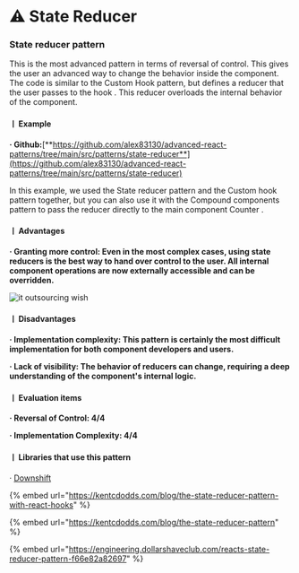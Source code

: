 # ⚠ State Reducer

### State reducer pattern

This is the most advanced pattern in terms of reversal of control. This gives the user an advanced way to change the behavior inside the component.\
The code is similar to the Custom Hook pattern, but defines a reducer that the user passes to the hook . This reducer overloads the internal behavior of the component.

&#x20;

#### ㅣ Example

**· Github:**[**https://github.com/alex83130/advanced-react-patterns/tree/main/src/patterns/state-reducer**](https://github.com/alex83130/advanced-react-patterns/tree/main/src/patterns/state-reducer)

In this example, we used the State reducer pattern and the Custom hook pattern together, but you can also use it with the Compound components pattern to pass the reducer directly to the main component Counter .

&#x20;

#### ㅣ Advantages

**· Granting more control: Even in the most complex cases, using state reducers is the best way to hand over control to the user. All internal component operations are now externally accessible and can be overridden.**

&#x20;

![it outsourcing wish](https://blog.kakaocdn.net/dn/cdhpp5/btrh93G47Eu/Mk2tSYN6Jaw1gBgcwHuL11/img.png)

&#x20;

#### ㅣ Disadvantages

**· Implementation complexity: This pattern is certainly the most difficult implementation for both component developers and users.**

**· Lack of visibility: The behavior of reducers can change, requiring a deep understanding of the component's internal logic.**

&#x20;

#### ㅣ Evaluation items

**· Reversal of Control: 4/4**

**· Implementation Complexity: 4/4**

&#x20;

#### ㅣ Libraries that use this pattern

&#x20;  ·  [Downshift](https://github.com/downshift-js/downshift#statereducer)

&#x20;

{% embed url="https://kentcdodds.com/blog/the-state-reducer-pattern-with-react-hooks" %}

{% embed url="https://kentcdodds.com/blog/the-state-reducer-pattern" %}

{% embed url="https://engineering.dollarshaveclub.com/reacts-state-reducer-pattern-f66e82a82697" %}
